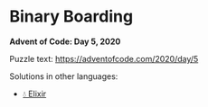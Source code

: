 # Binary Boarding

**Advent of Code: Day 5, 2020**

Puzzle text: <https://adventofcode.com/2020/day/5>

Solutions in other languages:

- [💧 Elixir](../../../elixir/lib/2020/05_binary_boarding)

